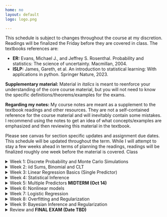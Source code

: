 ```yaml
---
home: no
layout: default
logo: logo.png

---
```



This schedule is subject to changes throughout the course at my discretion. Readings will be finalized the Friday before they are covered in class.  The textbooks references are: 
* <strong>ER:</strong> Evans, Michael J., and Jeffrey S. Rosenthal. Probability and statistics: The science of uncertainty. Macmillan, 2004.
* <strong>ISLP:</strong> James, Gareth, et al. An introduction to statistical learning: With applications in python. Springer Nature, 2023.
<!-- * <strong>ROS:</strong> Gelman, Andrew, Jennifer Hill, and Aki Vehtari. Regression and other stories. Cambridge University Press, 2021. -->

<strong> Supplementary material:</strong>  Material in <i>italics</i> is meant to reenforce your understanding of the core course material, but you will not need to know the specific definitions/theorems/examples for the exams. 

<strong> Regarding my notes:</strong> My course notes are meant as a supplement to the textbook readings and other resources. They are not a self-contained reference for the course material and will inevitably contain some mistakes. I recommend using the notes to get an idea of what concepts/examples are emphasized and then reviewing this material in the textbook. 


Please see canvas for section specific updates and assignment due dates. This schedule will be updated throughout the term. While I will attempt to stay a few weeks ahead in terms of planning the readings, readings will be finalized roughly one week before the material is covered. Class 


<!-- ################################################################################################################ -->
<!-- ################################################################################################################ -->
<details>
<summary>Week 1: Discrete Probability and Monte Carlo Simulations</summary>

<h3>Topics:</h3>
<ul>
  <li>Familiarity with basic concepts in probability (events, probability distribution) (Monday)</li>
  <li>Independence and conditioning  (Wednesday)</li>
  <li><strong>Computation:</strong>  Basics of Python programming (arrays, Dataframes, plotting), The concept of Monte Carlo simulation (Friday)</li>
</ul>

<h3>Class material</h3>
<ul>
  <!-- <li> <a href = "/course_documents/1_discrete_models/1_notes.pdf">Notes</a></li> -->
  <li> Class notes </li>
  <li> Colab notebook </li>
</ul>


<h3>Reading:</h3>
<ul>
  <li>
    <strong>ER:</strong>
    <ul>
      <li>1.1 (Intro)</li>
      <li>1.2 (Probability models)</li>
      <li><i>1.3 (Properties of probability models)</i></li>
      <li>2.1 (Random variables): Definition 2.1.1 </li>
      <li>1.5/2.8 (Conditional probability): Definition 1.5.1, Theorem 1.5.1, Theorem 1.5.2, Definitions 1.5.2 and 1.5.3 </li>
    </ul>
    <!-- <b>Note:</b> There is a lot of material in these chapters that I won't cover in detail; refer to the notes for specific definitions and Theorems. The most important concept is conditional probability (1.5). -->
  </li>
  <li>
    <strong>ISP:</strong>
    <ul>
      <li>2.3 (python tutorial) --  I use <code>np.random</code> instead of <code>np.random.default_rng</code>.  </li>
    </ul>
    <strong>Other:</strong>
    <ul>
      <li>Review the <a href="index.html">course policies</a>  and this schedule  </li>
    </ul>
  </li>
</ul>

<!-- 
<h3>Assignments due:</h3>
<ul>
  <li>Review the python tutorial from ISP</li>
</ul> -->

</details>

<!-- ################################################################################################################ -->
<!-- ################################################################################################################ -->
<details>
<summary>Week 2: iid Sums, Binomial and CLT</summary>

<h3>Topics:</h3>
<ul>
  <li>Expectations and variances and LLN (Monday)</li>
  <li>Binomial distribution (Monday)</li>
  <li>Continuous probability distributions and probability density (Wednesday) </li>
  <li>Central Limit Theorem and Normal distribution (Friday)</li>
</ul>

<h3>Class material</h3>
<ul>
  <li> <a href = "/course_documents/2_iidsums_continuous/2_notes.pdf">Notes</a></li>
  <li> <a href = "/course_documents/2_iidsums_continuous/2_notes.pdf">Colab notebook</a></li>
</ul>


<h3>Reading:</h3>
<ul>
<li> <strong>ER:</strong>
  <ul>
    <li>3.1 and 3.2 (Expectations) </li>
    <li>3.5 (conditional expectation)</li>
    <li>3.3 (Variance and covariance)</li>
    <li><i>2.3 (Discrete distributions) </i></li>
    <li>2.4 (Continuous)</li>
    <li><i>4.2.1/4.4.1 (Law of large numbers/Central Limit Theorem):</i> You will not need to know the more technical definitions in the textbook, only the intuitive definitions in the book.  </li>
  </ul>
  </li>
</ul>


<h3>Assignments due:</h3>
<ul>
  <li>HW1</li>
</ul>

</details>

<!-- ################################################################################################################ -->
<!-- ################################################################################################################ -->
<details>
<summary>Week 3: Linear Regression Basics (Single Predictor)</summary>

<h3>Topics:</h3>
<ul>
  <li>Properties of Normal random variales (Monday)</li>
  <li>Single-predictor regression as conditional model (Monday)</li>
  <li>Correlation coefficients, R-squared, autogregressive models (Wednesday)</li>
  <li>Least squares (Wednesday)</li>
  <li><strong>Computation:</strong> Simulating regression models and working with tabular data (Friday)</li>
</ul>

<h3>Class material</h3>
<ul>
  <li> <a href = "">Notes</a></li>
  <li> <a href = "">Colab notebook</a></li>
</ul>

<h3>Reading:</h3>
<ul>
<li> <strong>ER:</strong>
  <ul>
    <li>4.2.1/4.4.1 (Properties of Normal distribution) </li>
    <li>10.1 (related variables): Example 10.1.1 </li>
    <li>10.3.2 (Simple lineage regression model) </li>
  </ul>
  </li>
</ul>

<h3>Assignments due:</h3>
<ul>
  <li>HW2</li>
  <li>HW1 Self-evaluation</li>
</ul>

</details>


<!-- ################################################################################################################ -->
<!-- ################################################################################################################ -->
<details>
<summary>Week 4: Statistical Inference</summary>

<h3>Topics:</h3>
<ul>
  <li>Properties of Estimators (Monday) </li>
  <li>Confidence intervals (Monday) </li>
  <li>Hypothesis testing (Wednesday)</li>
  <li><strong>Computation:</strong> Hands on examples in <code>statsmodels</code> (Friday)</li>
</ul>

<h3>Reading:</h3>
<ul>
<li> <strong>ER:</strong>
  <ul>
    <li>4.2.1/4.4.1 (Properties of Normal distribution) </li>
    <li>10.1 (related variables): Example 10.1.1 </li>
    <li>10.3.2 (Simple lineage regression model) </li>
  </ul>
  </li>
<li> <strong>ISP:</strong>
  <ul>
    <li>3.1 (Linear regression): Note the difference between how linear regression is presented here vs. in <strong>ER:</strong>.   </li>
  </ul>
  </li>
</ul>

<h3>Assignments due:</h3>
<ul>
  <li>HW3</li>
  <li>HW2 Self-evaluation</li>
</ul>

</details>


<!-- ################################################################################################################ -->
<!-- ################################################################################################################ -->
<details>
<summary>Week 5: Multiple Predictors <strong>MIDTERM (Oct 14) </strong></summary>

<h3>Topics:</h3>
<ul>
  <li>Collinearity </li>
  <li>Interpretation of regression coefficients</li>
  <li><strong>Computation:</strong> Performing multivariate regression in <code>statsmodels</code> and data visualization (Wednesday)</li>
</ul>

<h3>Reading:</h3>
<ul>
  <li>[TBD]</li>
</ul>

<h3>Assignments due:</h3>
<ul>
  <li>Midterm</li>
  <li>HW4</li>
  <li>No self-eval for HW3 due to midterm</li>
</ul>

</details>


<!-- ################################################################################################################ -->
<!-- ################################################################################################################ -->
<details>
<summary>Week 6: Nonlinear models </summary>

<h3>Topics:</h3>
<ul>
  <li>Adding interactions to regression models (Monday) </li>
  <li>Nonlinear models, the concept of feature space  (Wednesday)</li>
  <li>Model selection, cross validation (Wednesday)</li>
  <li><strong>EXAM</strong> (Friday) </li>
</ul>

<h3>Reading:</h3>
<ul>
  <li>[TBD]</li>
</ul>

<h3>Assignments due:</h3>
<ul>
  <li>HW5</li>
  <li>HW4 Self-evaluation</li>
</ul>

</details>

<!-- ################################################################################################################ -->
<!-- ################################################################################################################ -->
<details>
<summary>Week 7: Logistic Regression</summary>

<h3>Topics:</h3>
<ul>
  <li>Logistic function (Modany) </li>
  <li>Logistic regression vs. binning (Monday)</li>
  <li>Categorical regression (Wednesday)</li>
  <li>Fitting logistic models in <code>statsmodels</code></li>
</ul>

<h3>Reading:</h3>
<ul>
  <li>[TBD]</li>
</ul>

<h3>Assignments due:</h3>
<ul>
  <li>HW6</li>
  <li>HW5 Self-evaluation</li>
</ul>

</details>

<!-- ################################################################################################################ -->
<!-- ################################################################################################################ -->
<details>
<summary>Week 8: Overfitting and Regularization</summary>

<h3>Topics:</h3>
<ul>
  <li>[TBD]</li>
</ul>

<h3>Reading:</h3>
<ul>
  <li>[TBD]</li>
</ul>

<h3>Assignments due:</h3>
<ul>
  <li>HW7</li>
  <li>HW6 Self-evaluation</li>
</ul>
</details>

<!-- ################################################################################################################ -->
<!-- ################################################################################################################ -->
<details>
<summary>Week 9: Bayesian Inference and Regularization</summary>

<h3>Topics:</h3>
<ul>
  <li>[TBD]</li>
</ul>

<h3>Reading:</h3>
<ul>
  <li>[TBD]</li>
</ul>

<h3>Assignments due:</h3>
<ul>
  <li>HW8</li>
  <li>HW7 Self-evaluation</li>
</ul>
</details>

<!-- ################################################################################################################ -->
<!-- ################################################################################################################ -->
<details>
<summary> Review and <strong> FINAL EXAM (Date TBD) </strong> </summary>



<h3>Review:</h3>
<ul>
  <li>[TBD]/li>
</ul>


</details>

